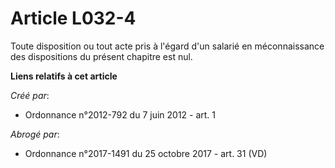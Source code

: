 # Article L032-4

Toute disposition ou tout acte pris à l'égard d'un salarié en méconnaissance des dispositions du présent chapitre est nul.

**Liens relatifs à cet article**

_Créé par_:

  - Ordonnance n°2012-792 du 7 juin 2012 - art. 1

_Abrogé par_:

  - Ordonnance n°2017-1491 du 25 octobre 2017 - art. 31 (VD)

